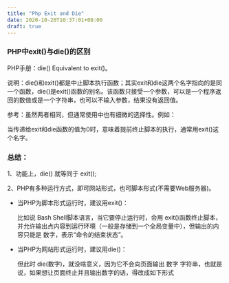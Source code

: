 ```yaml
---
title: "Php Exit and Die"
date: 2020-10-20T10:37:01+08:00
draft: true
---
```


### PHP中exit()与die()的区别

PHP手册：die() Equivalent to exit()。

说明：die()和exit()都是中止脚本执行函数；其实exit和die这两个名字指向的是同一个函数，die()是exit()函数的别名。该函数只接受一个参数，可以是一个程序返回的数值或是一个字符串，也可以不输入参数，结果没有返回值。

参考：虽然两者相同，但通常使用中也有细微的选择性。例如：

当传递给exit和die函数的值为0时，意味着提前终止脚本的执行，通常用exit()这个名字。

### 总结：

1、功能上，die() 就等同于 exit();

2、PHP有多种运行方式，即可网站形式，也可脚本形式(不需要Web服务器)。

- 当PHP为脚本形式运行时，建议用exit()：

  比如说 Bash Shell脚本语言，当它要停止运行时，会用 exit()函数终止脚本，并允许输出点内容到运行环境（一般是存储到一个全局变量中），但输出的内容只能是 数字，表示“命令的结束状态”。

- 当PHP为网站形式运行时，建议用die()：

  但此时 die(数字)，就没啥意义，因为它不会向页面输出 数字 字符串，也就是说，如果想让页面终止并且输出数字的话，得改成如下形式